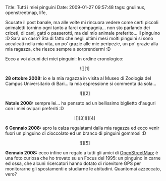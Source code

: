 Title: Tutti i miei pinguini
Date:  2009-01-27 09:57:48
tags: gnulinux, openstreetmap, life,

Scusate il post banale, ma alle volte mi rincuora vedere come certi piccoli
animaletti tornino ogni tanto a farci compagnia... non sto parlando dei
criceti, di cani, gatti o passerotti, ma del mio animale preferito... il
pinguino :D Sarà un caso? Sta di fatto che negli ultimi mesi molti pinguini si
sono accalcati nella mia vita, un po' grazie alle mie peripezie, un po' grazie
alla mia ragazza, che riesce sempre a sorprendermi :D


Ecco a voi alcuni dei miei pinguini: In ordine cronologico:

<center>![][1]</center>

**28 ottobre 2008:** io e la mia ragazza in visita al Museo di Zoologia del
Campus Universitario di Bari... la mia espressione si commenta da sola...

<center>![][2]</center>

**Natale 2008:** sempre lei... ha pensato ad un bellissimo biglietto
d'auguri con i miei ovipari preferiti :D

<center>![][3]![][4]</center>

**6 Gennaio 2008:** apro la calza regalatami dalla mia ragazza ed
ecco venir fuori un pinguino di cioccolato ed un branco di pinguini gommosi :D

<center>![][5]</center>

**Gennaio 2008:** ecco infine un regalo a tutti gli amici di
[OpenStreetMap][6]; è una foto curiosa che ho trovato su un Focus del 1995: un
pinguino in carne ed ossa, che alcuni ricercatori hanno dotato di ricevitore
GPS per monitorarne gli spostamenti e studiarne le abitudini. Quantomai
azzeccato, vero?

   [1]: http://farm4.static.flickr.com/3295/2982256985_668b19346c_b.jpg

   [2]: http://farm4.static.flickr.com/3520/3230364331_1d196452e6_b.jpg

   [3]: http://farm4.static.flickr.com/3426/3231215518_b13c375876_b.jpg

   [4]: http://farm4.static.flickr.com/3429/3231218484_8f46db11d4_b.jpg

   [5]: http://farm4.static.flickr.com/3299/3230283394_a31e57c9a5_o.jpg

   [6]: http://www.openstreetmap.org
